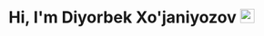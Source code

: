 # Hi, I'm Diyorbek Xo'janiyozov <img src="https://media.giphy.com/media/hvRJCLFzcasrR4ia7z/giphy.gif" width="25px">


